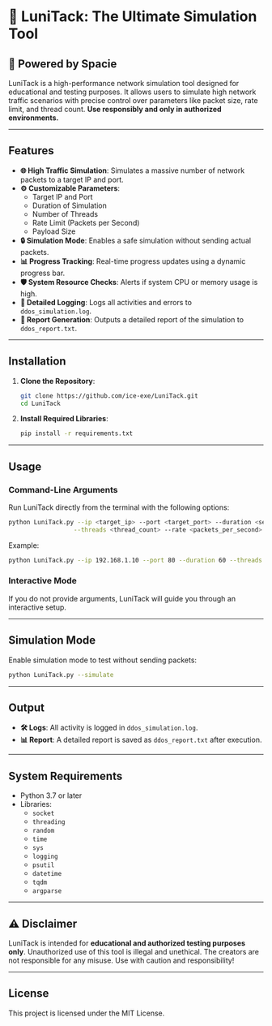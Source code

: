 
# 🌟 LuniTack: The Ultimate Simulation Tool

## 🚀 Powered by Spacie

LuniTack is a high-performance network simulation tool designed for educational and testing purposes. It allows users to simulate high network traffic scenarios with precise control over parameters like packet size, rate limit, and thread count. **Use responsibly and only in authorized environments.**

---

## Features
- **🌐 High Traffic Simulation**: Simulates a massive number of network packets to a target IP and port.
- **⚙️ Customizable Parameters**:
  - Target IP and Port
  - Duration of Simulation
  - Number of Threads
  - Rate Limit (Packets per Second)
  - Payload Size
- **🔒 Simulation Mode**: Enables a safe simulation without sending actual packets.
- **📊 Progress Tracking**: Real-time progress updates using a dynamic progress bar.
- **🛡️ System Resource Checks**: Alerts if system CPU or memory usage is high.
- **📝 Detailed Logging**: Logs all activities and errors to `ddos_simulation.log`.
- **📄 Report Generation**: Outputs a detailed report of the simulation to `ddos_report.txt`.

---

## Installation
1. **Clone the Repository**:
   ```bash
   git clone https://github.com/ice-exe/LuniTack.git
   cd LuniTack
   ```

2. **Install Required Libraries**:
   ```bash
   pip install -r requirements.txt
   ```

---

## Usage
### Command-Line Arguments
Run LuniTack directly from the terminal with the following options:
```bash
python LuniTack.py --ip <target_ip> --port <target_port> --duration <seconds> \
                  --threads <thread_count> --rate <packets_per_second> --payload <bytes>
```

Example:
```bash
python LuniTack.py --ip 192.168.1.10 --port 80 --duration 60 --threads 10 --rate 200 --payload 1024
```

### Interactive Mode
If you do not provide arguments, LuniTack will guide you through an interactive setup.

---

## Simulation Mode
Enable simulation mode to test without sending packets:
```bash
python LuniTack.py --simulate
```

---

## Output
- **🛠 Logs**: All activity is logged in `ddos_simulation.log`.
- **📊 Report**: A detailed report is saved as `ddos_report.txt` after execution.

---

## System Requirements
- Python 3.7 or later
- Libraries:
  - `socket`
  - `threading`
  - `random`
  - `time`
  - `sys`
  - `logging`
  - `psutil`
  - `datetime`
  - `tqdm`
  - `argparse`

---

## ⚠️ Disclaimer
LuniTack is intended for **educational and authorized testing purposes only**. Unauthorized use of this tool is illegal and unethical. The creators are not responsible for any misuse. Use with caution and responsibility!

---

## License
This project is licensed under the MIT License.
